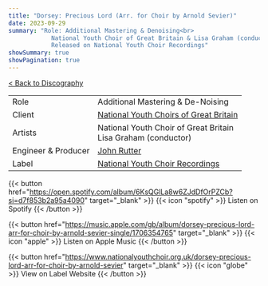 ```yaml
---
title: "Dorsey: Precious Lord (Arr. for Choir by Arnold Sevier)"
date: 2023-09-29
summary: "Role: Additional Mastering & Denoising<br>
            National Youth Choir of Great Britain & Lisa Graham (conductor)<br>
            Released on National Youth Choir Recordings"
showSummary: true
showPagination: true
---
```

[< Back to Discography](/discography)

| | |
|-|-|
|Role|Additional Mastering & De-Noising|
|Client|[National Youth Choirs of Great Britain](https://www.nationalyouthchoir.org.uk)|
|Artists|National Youth Choir of Great Britain<br>Lisa Graham (conductor)|
|Engineer & Producer|[John Rutter](https://johnrutter.com/)|
|Label|[National Youth Choir Recordings](https://www.nationalyouthchoir.org.uk/recordings)

{{< button href="https://open.spotify.com/album/6KsQGlLa8w6ZJdDfOrPZCb?si=d7f853b2a95a4090" target="_blank" >}}
{{< icon "spotify" >}} Listen on Spotify
{{< /button >}}

{{< button href="https://music.apple.com/gb/album/dorsey-precious-lord-arr-for-choir-by-arnold-sevier-single/1706354765" target="_blank" >}}
{{< icon "apple" >}} Listen on Apple Music
{{< /button >}}

{{< button href="https://www.nationalyouthchoir.org.uk/dorsey-precious-lord-arr-for-choir-by-arnold-sevier" target="_blank" >}}
{{< icon "globe" >}} View on Label Website
{{< /button >}}
